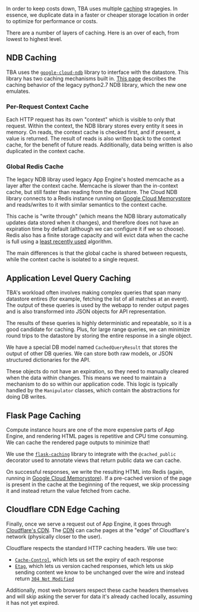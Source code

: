 In order to keep costs down, TBA uses multiple [caching](https://en.wikipedia.org/wiki/Cache_(computing)) stragegies. In essence, we duplicate data in a faster or cheaper storage location in order to optimize for performance or costs.

There are a number of layers of caching. Here is an over of each, from lowest to highest level.

## NDB Caching

TBA uses the [`google-cloud-ndb`](https://googleapis.dev/python/python-ndb/latest/) library to interface with the datastore. This library has two caching mechanisms built in. [This page](https://cloud.google.com/appengine/docs/standard/python/ndb/cache) describes the caching behavior of the legacy python2.7 NDB library, which the new one emulates.

### Per-Request Context Cache

Each HTTP request has its own "context" which is visible to only that request. Within the context, the NDB library stores every entity it sees in memory. On reads, the context cache is checked first, and if present, a value is returned. The result of reads is also written back to the context cache, for the benefit of future reads. Additionally, data being written is also duplicated in the context cache.

### Global Redis Cache

The legacy NDB libray used legacy App Engine's hosted memcache as a layer after the context cache. Memcache is slower than the in-context cache, but still faster than reading from the datastore. The Cloud NDB library connects to a Redis instance running on [Google Cloud Memorystore](https://cloud.google.com/memorystore) and reads/writes to it with similar semantics to the context cache.

This cache is "write through" (which means the NDB library automatically updates data stored when it changes), and therefore does not have an expiration time by default (although we can configure it if we so choose). Redis also has a finite storage capacity and will evict data when the cache is full using a [least recently used](https://en.wikipedia.org/wiki/Cache_replacement_policies#Least_recently_used_(LRU)) algorithm.

The main differences is that the global cache is shared between requests, while the context cache is isolated to a single request.

## Application Level Query Caching

TBA's workload often involves making complex queries that span many datastore entires (for example, fetching the list of all matches at an event). The output of these queries is used by the webapp to render output pages and is also transformed into JSON objects for API representation.

The results of these queries is highly deterministic and repeatable, so it is a good candidate for caching. Plus, for large range queries, we can minimize round trips to the datastore by storing the entire response in a single object.

We have a special DB model named `CachedQueryResult` that stores the output of other DB queries. We can store both raw models, or JSON structured dictionaries for the API.

These objects do not have an expiration, so they need to manually cleared when the data within changes. This means we need to maintain a mechanism to do so within our application code. This logic is typically handled by the `Manipulator` classes, which contain the abstractions for doing DB writes.

## Flask Page Caching

Compute instance hours are one of the more expensive parts of App Engine, and rendering HTML pages is repetitive and CPU time consuming. We can cache the rendered page outputs to minimize that!

We use the [`flask-caching`](https://flask-caching.readthedocs.io/en/latest/) library to integrate with the `@cached_public` decorator used to annotate views that return public data we can cache.

On successful responses, we write the resulting HTML into Redis (again, running in [Google Cloud Memorystore](https://cloud.google.com/memorystore)). If a pre-cached version of the page is present in the cache at the beginning of the request, we skip processing it and instead return the value fetched from cache.

## Cloudflare CDN Edge Caching

Finally, once we serve a request out of App Engine, it goes through [Cloudflare's CDN](https://support.cloudflare.com/hc/en-us/articles/200172516-Understanding-Cloudflare-s-CDN). The [CDN](https://en.wikipedia.org/wiki/Content_delivery_network) can cache pages at the "edge" of Cloudflare's network (physically closer to the user).

Cloudflare respects the standard HTTP caching headers. We use two:
 - [`Cache-Control`](https://developer.mozilla.org/en-US/docs/Web/HTTP/Headers/Cache-Control), which lets us set the expiry of each response
 - [`Etag`](https://developer.mozilla.org/en-US/docs/Web/HTTP/Headers/ETag), which lets us version cached responses, which lets us skip sending content we know to be unchanged over the wire and instead return [`304 Not Modified`](https://developer.mozilla.org/en-US/docs/Web/HTTP/Status/304)

 Additionally, most web browsers respect these cache headers themselves and will skip asking the server for data it's already cached locally, assuming it has not yet expired.
